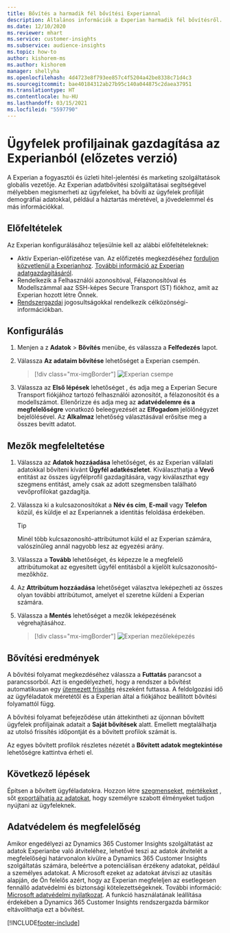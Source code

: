 ```yaml
---
title: Bővítés a harmadik fél bővítési Experiannal
description: Általános információk a Experian harmadik fél bővítésről.
ms.date: 12/10/2020
ms.reviewer: mhart
ms.service: customer-insights
ms.subservice: audience-insights
ms.topic: how-to
author: kishorem-ms
ms.author: kishorem
manager: shellyha
ms.openlocfilehash: 4d4723e8f793ee857c4f5204a42be8338c71d4c3
ms.sourcegitcommit: bae40184312ab27b95c140a044875c2daea37951
ms.translationtype: HT
ms.contentlocale: hu-HU
ms.lasthandoff: 03/15/2021
ms.locfileid: "5597790"
---
```

# <a name="enrich-customer-profiles-with-demographics-from-experian-preview"></a>Ügyfelek profiljainak gazdagítása az Experianból (előzetes verzió)

A Experian a fogyasztói és üzleti hitel-jelentési és marketing szolgáltatások globális vezetője. Az Experian adatbővítési szolgáltatásai segítségével mélyebben megismerheti az ügyfeleket, ha bővíti az ügyfelek profilját demográfiai adatokkal, például a háztartás méretével, a jövedelemmel és más információkkal.

## <a name="prerequisites"></a>Előfeltételek

Az Experian konfigurálásához teljesülnie kell az alábbi előfeltételeknek:

- Aktív Experian-előfizetése van. Az előfizetés megkezdéséhez [forduljon közvetlenül a Experianhoz](https://www.experian.com/marketing-services/contact). [További információ az Experian adatgazdagításáról](https://www.experian.com/marketing-services/microsoft?cmpid=ems_web_mci_cdppage).
- Rendelkezik a Felhasználói azonosítóval, Félazonosítóval és Modellszámmal aaz SSH-képes Secure Transport (ST) fiókhoz, amit az Experian hozott létre Önnek.
- [Rendszergazdai](permissions.md#administrator) jogosultságokkal rendelkezik célközönségi-információkban.

## <a name="configuration"></a>Konfigurálás

1. Menjen a z **Adatok** > **Bővítés** menübe, és válassza a **Felfedezés** lapot.

1. Válassza **Az adataim bővítése** lehetőséget a Experian csempén.

   > [!div class="mx-imgBorder"]
   > ![Experian csempe](media/experian-tile.png "Experian csempe")

1. Válassza az **Első lépések** lehetőséget , és adja meg a Experian Secure Transport fiókjához tartozó felhasználói azonosítót, a félazonosítót és a modellszámot. Ellenőrizze és adja meg az **adatvédelemre és a megfelelőségre** vonatkozó beleegyezését az **Elfogadom** jelölőnégyzet bejelölésével. Az **Alkalmaz** lehetőség választásával erősítse meg a összes bevitt adatot.

## <a name="map-your-fields"></a>Mezők megfeleltetése

1.  Válassza az **Adatok hozzáadása** lehetőséget, és az Experian vállalati adatokkal bővíteni kívánt **Ügyfél adatkészletet**. Kiválaszthatja a **Vevő** entitást az összes ügyfélprofil gazdagítására, vagy kiválaszthat egy szegmens entitást, amely csak az adott szegmensben található vevőprofilokat gazdagítja.

1. Válassza ki a kulcsazonosítókat a **Név és cím**, **E-mail** vagy **Telefon** közül, és küldje el az Experiannek a identitás feloldása érdekében.

   > [!TIP]
   > Minél több kulcsazonosító-attribútumot küld el az Experian számára, valószínűleg annál nagyobb lesz az egyezési arány.

1. Válassza a **Tovább** lehetőséget, és képezze le a megfelelő attribútumokat az egyesített ügyfél entitásból a kijelölt kulcsazonosító-mezőkhöz.

1. Az **Attribútum hozzáadása** lehetőséget választva leképezheti az összes olyan további attribútumot, amelyet el szeretne küldeni a Experian számára.

1.  Válassza a **Mentés** lehetőséget a mezők leképezésének végrehajtásához.

    > [!div class="mx-imgBorder"]
    > ![Experian mezőleképezés](media/experian-field-mapping.png "Experian mezőleképezés")

## <a name="enrichment-results"></a>Bővítési eredmények

A bővítési folyamat megkezdéséhez válassza a **Futtatás** parancsot a parancssorból. Azt is engedélyezheti, hogy a rendszer a bővítést automatikusan egy [ütemezett frissítés](system.md#schedule-tab) részeként futtassa. A feldolgozási idő az ügyféladatok méretétől és a Experian által a fiókjához beállított bővítési folyamattól függ.

A bővítési folyamat befejeződése után áttekintheti az újonnan bővített ügyfelek profiljainak adatait a **Saját bővítések** alatt. Emellett megtalálhatja az utolsó frissítés időpontját és a bővített profilok számát is.

Az egyes bővített profilok részletes nézetét a **Bővített adatok megtekintése** lehetőségre kattintva érheti el.

## <a name="next-steps"></a>Következő lépések

Építsen a bővített ügyféladatokra. Hozzon létre [szegmenseket](segments.md), [mértékeket](measures.md) , sőt [exportálhatja az adatokat](export-destinations.md), hogy személyre szabott élményeket tudjon nyújtani az ügyfeleknek.

## <a name="data-privacy-and-compliance"></a>Adatvédelem és megfelelőség

Amikor engedélyezi az Dynamics 365 Customer Insights szolgáltatást az adatok Experianbe való átviteléhez, lehetővé teszi az adatok átvitelét a megfelelőségi határvonalon kívülre a Dynamics 365 Customer Insights szolgáltatás számára, beleértve a potenciálisan érzékeny adatokat, például a személyes adatokat. A Microsoft ezeket az adatokat átviszi az utasítás alapján, de Ön felelős azért, hogy az Experian megfeleljen az esetlegesen fennálló adatvédelmi és biztonsági kötelezettségeknek. További információ: [Microsoft adatvédelmi nyilatkozat](https://go.microsoft.com/fwlink/?linkid=396732).
A funkció használatának leállítása érdekében a Dynamics 365 Customer Insights rendszergazda bármikor eltávolíthatja ezt a bővítést.


[!INCLUDE[footer-include](../includes/footer-banner.md)]